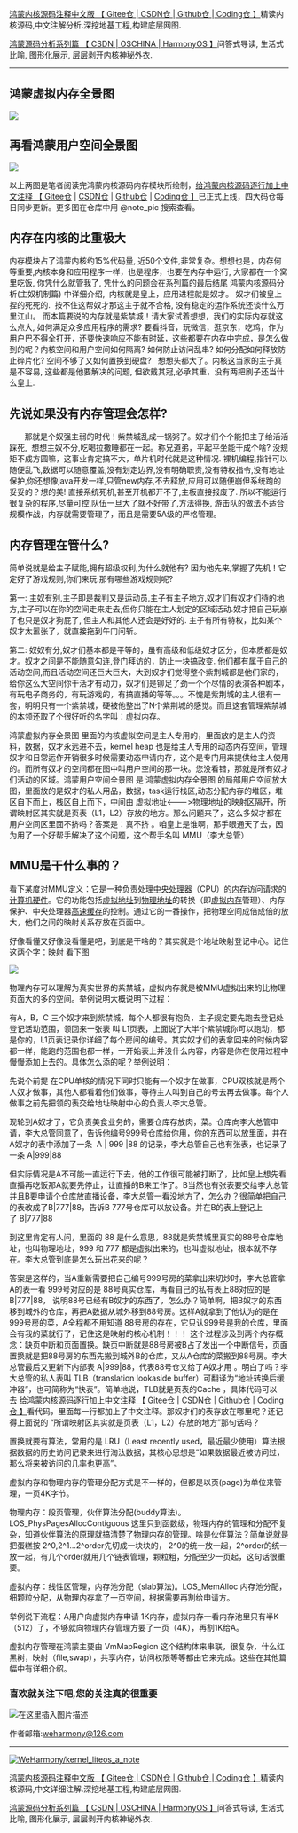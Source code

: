[鸿蒙内核源码注释中文版 【 Gitee仓 ](https://gitee.com/weharmony/kernel_liteos_a_note)|[ CSDN仓 ](https://codechina.csdn.net/kuangyufei/kernel_liteos_a_note)|[ Github仓 ](https://github.com/kuangyufei/kernel_liteos_a_note)|[ Coding仓 】](https://weharmony.coding.net/public/harmony/kernel_liteos_a_note/git/files)精读内核源码,中文注解分析.深挖地基工程,构建底层网图.

[鸿蒙源码分析系列篇 【 CSDN ](https://blog.csdn.net/kuangyufei/article/details/108727970)[| OSCHINA ](https://my.oschina.net/u/3751245/blog/4626852)[| HarmonyOS 】](https://weharmony.github.io/)问答式导读, 生活式比喻, 图形化展示, 层层剥开内核神秘外衣.

---

## 鸿蒙虚拟内存全景图

![](https://img-blog.csdnimg.cn/20201029221604209.png?x-oss-process=image/watermark,type_ZmFuZ3poZW5naGVpdGk,shadow_10,text_aHR0cHM6Ly9ibG9nLmNzZG4ubmV0L2t1YW5neXVmZWk=,size_16,color_FFFFFF,t_70)

## 再看鸿蒙用户空间全景图

![](https://img-blog.csdnimg.cn/20201029222858522.png?x-oss-process=image/watermark,type_ZmFuZ3poZW5naGVpdGk,shadow_10,text_aHR0cHM6Ly9ibG9nLmNzZG4ubmV0L2t1YW5neXVmZWk=,size_16,color_FFFFFF,t_70)

以上两图是笔者阅读完鸿蒙内核源码内存模块所绘制，[给鸿蒙内核源码逐行加上中文注释 【 Gitee仓](https://gitee.com/weharmony/kernel_liteos_a_note) | [CSDN仓](https://codechina.csdn.net/kuangyufei/kernel_liteos_a_note) | [Github仓](https://github.com/kuangyufei/kernel_liteos_a_note) | [Coding仓 】](https://weharmony.coding.net/public/harmony/kernel_liteos_a_note/git/files)已正式上线，四大码仓每日同步更新。更多图在仓库中用 @note_pic 搜索查看。

## 内存在内核的比重极大

内存模块占了鸿蒙内核约15%代码量, 近50个文件,非常复杂。想想也是，内存何等重要,内核本身和应用程序一样，也是程序，也要在内存中运行, 大家都在一个窝里吃饭, 你凭什么就管我了, 凭什么的问题会在系列篇的最后结尾 鸿蒙内核源码分析(主奴机制篇) 中详细介绍,  内核就是皇上，应用进程就是奴才。 奴才们被皇上捏的死死的.  按不住这帮奴才那这主子就不合格, 没有稳定的运作系统还谈什么万里江山。 而本篇要说的内存就是紫禁城！请大家试着想想，我们的实际内存就这么点大, 如何满足众多应用程序的需求? 要看抖音，玩微信，逛京东，吃鸡，作为用户巴不得全打开，还要快速响应不能有时延，这些都要在内存中完成，是怎么做到的呢？内核空间和用户空间如何隔离? 如何防止访问乱串? 如何分配如何释放防止碎片化? 空间不够了又如何置换到硬盘?   想想头都大了。内核这当家的主子真是不容易, 这些都是他要解决的问题, 但欲戴其冠,必承其重，没有两把刷子还当什么皇上. 

## 先说如果没有内存管理会怎样?

       那就是个奴强主弱的时代！紫禁城乱成一锅粥了。奴才们个个能把主子给活活踩死,  想想主奴不分,吃喝拉撒睡都在一起。称兄道弟，平起平坐能干成个啥? 没规矩不成方圆嘛，这事业肯定搞不大，单片机时代就是这种情况. 裸机编程,指针可以随便乱飞,数据可以随意覆盖,没有划定边界,没有明确职责,没有特权指令,没有地址保护,你还想像java开发一样,只管new内存,不去释放,应用可以随便崩但系统跑的妥妥的？想的美! 直接系统死机,甚至开机都开不了,主板直接报废了. 所以不能运行很复杂的程序,尽量可控,队伍一旦大了就不好带了,方法得换, 游击队的做法不适合规模作战，内存就需要管理了，而且是需要5A级的严格管理。

## 内存管理在管什么?

简单说就是给主子赋能,拥有超级权利,为什么就他有? 因为他先来,掌握了先机！它定好了游戏规则,你们来玩.那有哪些游戏规则呢?

第一: 主奴有别,主子即是裁判又是运动员,主子有主子地方,奴才们有奴才们待的地方,主子可以在你的空间走来走去,但你只能在主人划定的区域活动.奴才把自己玩崩了也只是奴才狗屁了, 但主人和其他人还会是好好的. 主子有所有特权，比如某个奴才太嚣张了，就直接拖到午门问斩。

第二: 奴奴有分,奴才们基本都是平等的，虽有高级和低级奴才区分，但本质都是奴才。奴才之间是不能随意勾连,登门拜访的，防止一块搞政变. 他们都有属于自己的活动空间,而且活动空间还巨大巨大，大到奴才们觉得整个紫荆城都是他们家的，给你这么大空间你干活才有动力，奴才们是铆足了劲一个个尽情的表演各种剧本，有玩电子商务的，有玩游戏的，有搞直播的等等。。。不愧是紫荆城的主人很有一套，明明只有一个紫禁城，硬被他整出了N个紫荆城的感觉。而且这套管理紫禁城的本领还取了个很好听的名字叫：虚拟内存。

鸿蒙虚拟内存全景图 里面的内核虚拟空间是主人专用的，里面放的是主人的资料，数据，奴才永远进不去，kernel heap 也是给主人专用的动态内存空间，管理奴才和日常运作开销很多时候需要动态申请内存，这个是专门用来提供给主人使用的。而所有奴才的空间都在图中叫用户空间的那一块。您没看错，那就是所有奴才们活动的区域。鸿蒙用户空间全景图 是 鸿蒙虚拟内存全景图 的局部用户空间放大图，里面放的是奴才的私人用品，数据，task运行栈区,动态分配内存的堆区，堆区自下而上，栈区自上而下，中间由 虚拟地址<--->物理地址的映射区隔开，所谓映射区其实就是页表（L1，L2）存放的地方。那么问题来了，这么多奴才都在用户空间区里面不挤吗？答案是：真不挤 。咱皇上是谁啊，那手眼通天了去，因为用了一个好帮手解决了这个问题，这个帮手名叫 MMU（李大总管）

## MMU是干什么事的？

看下某度对MMU定义：它是一种负责处理[中央处理器](https://baike.baidu.com/item/%E4%B8%AD%E5%A4%AE%E5%A4%84%E7%90%86%E5%99%A8)（CPU）的[内存](https://baike.baidu.com/item/%E5%86%85%E5%AD%98)访问请求的[计算机硬件](https://baike.baidu.com/item/%E8%AE%A1%E7%AE%97%E6%9C%BA%E7%A1%AC%E4%BB%B6)。它的功能包括[虚拟地址](https://baike.baidu.com/item/%E8%99%9A%E6%8B%9F%E5%9C%B0%E5%9D%80)到[物理地址](https://baike.baidu.com/item/%E7%89%A9%E7%90%86%E5%9C%B0%E5%9D%80)的转换（即[虚拟内存](https://baike.baidu.com/item/%E8%99%9A%E6%8B%9F%E5%86%85%E5%AD%98)管理）、内存保护、中央处理器[高速缓存](https://baike.baidu.com/item/%E9%AB%98%E9%80%9F%E7%BC%93%E5%AD%98)的控制。通过它的一番操作，把物理空间成倍成倍的放大，他们之间的映射关系存放在页面中。

好像看懂又好像没看懂是吧，到底是干啥的？其实就是个地址映射登记中心。记住这两个字：映射 看下图

![](https://img-blog.csdnimg.cn/2020092619274388.png?x-oss-process=image/watermark,type_ZmFuZ3poZW5naGVpdGk,shadow_10,text_aHR0cHM6Ly9ibG9nLmNzZG4ubmV0L2t1YW5neXVmZWk=,size_16,color_FFFFFF,t_70)

物理内存可以理解为真实世界的紫禁城，虚拟内存就是被MMU虚拟出来的比物理页面大的多的空间。举例说明大概说明下过程：

有A，B，C 三个奴才来到紫禁城，每个人都很有抱负，主子规定要先跑去登记处登记活动范围，领回来一张表 叫 L1页表，上面说了大半个紫禁城你可以跑动，都是你的，L1页表记录你详细了每个房间的编号。其实奴才们的表拿回来的时候内容都一样，能跑的范围也都一样，一开始表上并没什么内容，内容是你在使用过程中慢慢添加上去的。具体怎么添的呢？举例说明：

先说个前提 在CPU单核的情况下同时只能有一个奴才在做事，CPU双核就是两个人奴才做事，其他人都看着他们做事，等待主人叫到自己的号去再去做事。每个人做事之前先把领的表交给地址映射中心的负责人李大总管。

现轮到A奴才了，它负责美食业务的，需要仓库存放肉，菜。仓库向李大总管申请，李大总管同意了，告诉他编号999号仓库给你用，你的东西可以放里面，并在A奴才的表中添加了一条  A | 999 |88 的记录，李大总管自己也有张表，也记录了一条 A|999|88

但实际情况是A不可能一直运行下去，他的工作很可能被打断了，比如皇上想先看直播再吃饭那A就要先停止，让直播的B来工作了。B当然也有张表要交给李大总管并且B要申请个仓库放直播设备，李大总管一看没地方了，怎么办？很简单把自己的表改成了B|777|88，告诉B 777号仓库可以放设备。并在B的表上登记上了 B|777|88

到这里肯定有人问，里面的 88 是什么意思，88就是紫禁城里真实的88号仓库地址，也叫物理地址，999 和 777 都是虚拟出来的，也叫虚拟地址，根本就不存在。李大总管到底是怎么玩出花来的呢？

答案是这样的，当A重新需要把自己编号999号房的菜拿出来切炒时，李大总管拿A的表一看 999号对应的是 88号真实仓库，再看自己的私有表上88对应的是B|777|88， 说明88号已经有B奴才的东西了，怎么办？简单啊，把B奴才的东西移到城外的仓库，再把A数据从城外移到88号房。这样A就拿到了他认为的是在999号房的菜，A全程都不用知道 88号房的存在，它只认999号是我的仓库，里面会有我的菜就行了，记住这是映射的核心机制！！！ 这个过程涉及到两个内存概念：缺页中断和页面置换。缺页中断就是88号房被B占了发出一个中断信号，页面置换就是把88号房的东西先搬到城外B的仓库，又从A仓库的菜搬到88号房。李大总管最后又更新下内部表 A|999|88，代表88号仓又给了A奴才用 。明白了吗？李大总管的私人表叫 TLB（translation lookaside buffer）可翻译为“地址转换后缓冲器”，也可简称为“快表”。简单地说，TLB就是页表的Cache ，具体代码可以去 [给鸿蒙内核源码逐行加上中文注释 【 Gitee仓](https://gitee.com/weharmony/kernel_liteos_a_note) | [CSDN仓](https://codechina.csdn.net/kuangyufei/kernel_liteos_a_note) | [Github仓](https://github.com/kuangyufei/kernel_liteos_a_note) | [Coding仓 】](https://weharmony.coding.net/public/harmony/kernel_liteos_a_note/git/files)看代码，里面每一行都加上了中文注释。那奴才们的表存放在哪里呢？还记得上面说的 “所谓映射区其实就是页表（L1，L2）存放的地方”那句话吗？

置换就要有算法，常用的是 LRU（Least recently used，最近最少使用）算法根据数据的历史访问记录来进行淘汰数据，其核心思想是“如果数据最近被访问过，那么将来被访问的几率也更高”。

虚拟内存和物理内存的管理分配方式是不一样的，但都是以页(page)为单位来管理，一页4K字节。

物理内存：段页管理，伙伴算法分配(buddy算法)。LOS_PhysPagesAllocContiguous 这里只到函数级，物理内存的管理和分配不复杂，知道伙伴算法的原理就搞清楚了物理内存的管理。啥是伙伴算法？简单说就是把蛋糕按 2^0,2^1...2^order先切成一块块的， 2^0的统一放一起，2^order的统一放一起，有几个order就用几个链表管理，颗粒粗，分配至少一页起，这句话很重要。

虚拟内存：线性区管理，内存池分配（slab算法)。LOS_MemAlloc 内存池分配，细颗粒分配，从物理内存拿了一页空间，根据需要再割给申请方。

举例说下流程：A用户向虚拟内存申请 1K内存，虚拟内存一看内存池里只有半K（512）了，不够就向物理内存管理方要了一页（4K），再割1K给A。

虚拟内存管理在鸿蒙主要由 VmMapRegion 这个结构体来串联，很复杂，什么红黑树，映射（file,swap），共享内存，访问权限等等都由它来完成。这些在其他篇幅中有详细介绍。

### **喜欢就关注下吧,您的关注真的很重要**

![在这里插入图片描述](https://gitee.com/weharmony/kernel_liteos_a_note/raw/master/zzz/pic/other/wxcode.png)

作者邮箱:weharmony@126.com

---

[![WeHarmony/kernel_liteos_a_note](https://gitee.com/weharmony/kernel_liteos_a_note/widgets/widget_card.svg?colors=4183c4,ffffff,ffffff,e3e9ed,666666,9b9b9b)](https://gitee.com/weharmony/kernel_liteos_a_note)

[鸿蒙内核源码注释中文版 【 Gitee仓 ](https://gitee.com/weharmony/kernel_liteos_a_note)|[ CSDN仓 ](https://codechina.csdn.net/kuangyufei/kernel_liteos_a_note)|[ Github仓 ](https://github.com/kuangyufei/kernel_liteos_a_note)|[ Coding仓 】](https://weharmony.coding.net/public/harmony/kernel_liteos_a_note/git/files)精读内核源码,中文详细注解.深挖地基工程,构建底层网图.

[鸿蒙源码分析系列篇 【 CSDN ](https://blog.csdn.net/kuangyufei/article/details/108727970)[| OSCHINA ](https://my.oschina.net/u/3751245/blog/4626852)[| HarmonyOS 】](https://weharmony.github.io/)问答式导读, 生活式比喻, 图形化展示, 层层剥开内核神秘外衣.
